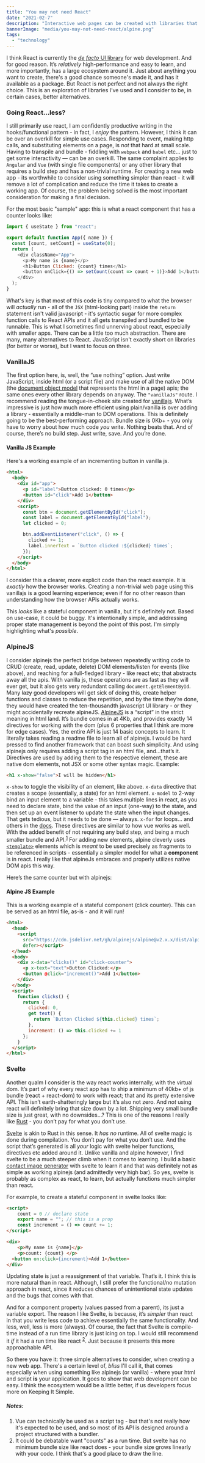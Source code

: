 ```yaml
---
title: "You may not need React"
date: "2021-02-7"
description: "Interactive web pages can be created with libraries that are simpler than React: alpineJS, Svelte; or even no library at all: vanillaJS. "
bannerImage: "media/you-may-not-need-react/alpine.png"
tags:
  - "technology"
---
```


I think React is currently the [*de facto* UI library](https://trends.google.com/trends/explore?cat=31&q=Vue.js,React,Angular) for web development. And for good reason. It’s *relatively* high-performance and easy to learn, and more importantly, has a large ecosystem around it. Just about anything you want to create, there's a good chance someone's made it, and has it available as a package. But React is not perfect and not always the right choice. This is an exploration of libraries I’ve used and I consider to be, in certain cases, better alternatives.

### Going React…less?

I still primarily use react, I am confidently productive writing in the hooks/functional pattern - in fact, I *enjoy* the pattern. However, I think it can be over an overkill for simple use cases. Responding to event, making http calls, and substituting elements on a page, is *not* that hard at small scale. Having to transpile and bundle - fiddling with `webpack` and `babel` etc... just to get some interactivity — can be an overkill. The same complaint applies to `Angular` and `Vue` (with single file components) or any other library that requires a build step and has a non-trivial runtime.
For creating a new web app - its worthwhile to consider using something simpler than react - it will remove a lot of complication and reduce the time it takes to create a working app. Of course, the problem being solved is the most important consideration for making a final decision.
 
For the most basic "sample" app: this is what a react component that has a counter looks like:
```js
import { useState } from "react";

export default function App({ name }) {
  const [count, setCount] = useState(0);
  return (
    <div className="App">
      <p>My name is {name}</p>
      <h1>Button Clicked: {count} times</h1>
      <button onClick={() => setCount(count => count + 1)}>Add 1</button>
    </div>
  );
}
```

What's key is that most of this code is tiny compared to what the browser will *actually* run - all of the `JSX` (html-looking part) inside the `return` statement isn't valid javascript - it's syntactic sugar for more complex function calls to React APIs and it all gets transpiled and bundled to be runnable. This is what I sometimes find unnerving about react, especially with smaller apps. There can be a little too much abstraction. There are many, many alternatives to React. JavaScript isn't exactly short on libraries (for better or worse), but I want to focus on three.

### VanillaJS

The first option here, is, well, the “use nothing” option. Just write JavaScript, inside html (or a script file) and make use of all the native DOM (the [document object model](https://developer.mozilla.org/en-US/docs/Web/API/Document_Object_Model) that represents the html in a page) apis; the same ones every other library depends on anyway. The `"vanillaJs"` route. I recommend reading the tongue-in-cheek site created for [vanillajs](http://vanilla-js.com).
What’s impressive is just how much more efficient using plain/vanilla is over adding a library - essentially a middle-man to DOM operations. This is definitely going to be the best-performing approach. Bundle size is 0Kb+ - you only have to worry about how much code *you* write. Nothing beats that. And of course, there’s no build step. Just write, save. And you’re done. 

#### Vanilla JS Example

Here's a working example of an incrementing button in vanilla js.
```html
<html>
  <body>
    <div id="app">
      <p id="label">Button clicked: 0 times</p>
      <button id="click">Add 1</button>
    </div>
    <script>
      const btn = document.getElementById("click");
      const label = document.getElementById("label");
      let clicked = 0;

      btn.addEventListener("click", () => {
        clicked += 1;
        label.innerText = `Button clicked :${clicked} times`;
      });
    </script>
  </body>
</html>
```

I consider this a clearer, more explicit code than the react example. It is *exactly* how the browser works. Creating a non-trivial web page using this vanillajs is a good learning experience; even if for no other reason than understanding how the browser APIs actually works. 

This *looks* like a stateful component in vanilla, but it's definitely not. Based on use-case, it could be buggy. It's intentionally simple, and addressing proper state management is beyond the point of this post. I'm simply highlighting what's *possible*.

### AlpineJS

I consider alpinejs the perfect bridge between repeatedly writing code to CRUD (create, read, update, delete) DOM elements/listen for events (like above), and reaching for a full-fledged library - like react etc; that abstracts away all the apis. With vanilla js, these operations are as fast as they will ever get, but it also gets very redundant calling `document.getElementById`. Many ~~lazy~~ good developers will get sick of doing this, create helper functions and classes to reduce the repetition, and by the time they’re done, they would have created the ten-thousandth javascript UI library - or they might accidentally recreate alpineJS.
[AlpineJS](https://github.com/alpinejs/alpine) is a “script” in the strict meaning in html land. It’s bundle comes in at 4Kb, and provides exactly 14 directives for working with the dom (plus 6 properties that I think are more for edge cases). Yes, the entire API is just 14 basic concepts to learn. It literally takes reading a readme file to learn all of alpinejs. I would be hard pressed to find another framework that can boast such simplicity. And using alpinejs only requires adding a script tag in an html file, and...that’s it. Directives are used by adding them to the respective element, these are native dom elements, not JSX or some other syntax magic. Example:

```html
<h1 x-show="false">I will be hidden</h1>
```

`x-show` to toggle the visibility of an element, like above. `x-data` directive that creates a scope (essentially, a state) for an html element. `x-model` to 2-way bind an input element to a variable - this takes multiple lines in react, as you need to declare state, bind the value of an input (one-way) to the state, and then set up an event listener to update the state when the input changes. That gets tedious, but it needs to be done — always.
`x-for` for loops… and others in the [docs](https://github.com/alpinejs/alpine#learn).
These directives are similar to how vue works as well. With the added benefit of not requiring any build step, and being a much smaller bundle and API.<sup>[1](#notes)</sup>
For adding new elements, alpine cleverly uses [`<template>`](https://developer.mozilla.org/en-US/docs/Web/HTML/Element/template) elements which is *meant* to be used precisely as fragments to be referenced in scripts - essentially a simpler model for what a **component** is in react. I really like that alpineJs embraces and properly utilizes native DOM apis this way.

Here’s the same counter but with alpinejs:

#### Alpine JS Example

This is a working example of a stateful component (click counter).
This can be served as an html file, as-is - and it will run!

```html
<html>
  <head>
    <script 
      src="https://cdn.jsdelivr.net/gh/alpinejs/alpine@v2.x.x/dist/alpine.min.js"
      defer></script>
  </head>
  <body>
    <div x-data="clicks()" id="click-counter">
      <p x-text="text">Button Clicked:</p>
      <button @click="increment()">Add 1</button>
    </div>
  </body>
  <script>
    function clicks() {
      return {
        clicked: 0,
        get text() {
          return `Button Clicked ${this.clicked} times`;
        },
        increment: () => this.clicked += 1
      };
    }
  </script>
</html>
```

### Svelte

Another qualm I consider is the way react works internally, with the virtual dom. It’s part of why every react app has to ship a minimum of 40kb+ of js bundle (react + react-dom) to work with react; that and its pretty extensive API. This isn’t earth-shatteringly large but it’s also not zero. And *not* using react will definitely bring that size down by a lot. Shipping very small bundle size is just great, with no downsides…? This is one of the reasons I really like [Rust](/trying-rust-lang) - you don’t pay for what you don’t use.

[Svelte](https://svelte.dev/docs) is akin to Rust in this sense. It *has no* runtime. All of svelte magic is done during compilation. You don’t pay for what you don’t use. And the script that’s generated is all *your* logic with svelte helper functions, directives etc added around it.
Unlike vanilla and alpine however, I find svelte to be a much steeper climb when it comes to learning. I build a basic [contact image generator](https://github.com/dshomoye/image-my-contact) with svelte to learn it  and that was definitely not as simple as working alpinejs (and admittedly very high bar). So yes, svelte is probably as complex as react, to learn, but actually functions much simpler than react.

For example, to create a stateful component in svelte looks like:

```html
<script>
	count = 0 // declare state
	export name = ""; // this is a prop
	const increment = () => count += 1;
</script>

<div>
	<p>My name is {name}</p>
	<p>count: {count} </p>
  <button on:click={increment}>Add 1</button>
</div>
```

Updating state is just a reassignment of that variable. That’s it. 
I think this is more natural than in react. Although, I still prefer the functional/no mutation approach in react, since it reduces chances of unintentional state updates and the bugs that comes with that.

And for a component property (values passed from a parent), its just a variable export. 
The reason I like Svelte, is because, it’s *simpler* than react in that you write less code to achieve essentially the same functionality. And less, well, less is more (always). Of course, the fact that Svelte is compile-time instead of a run time library is just icing on top. I would still recommend it *if* it had a run time like react <sup>[2](#notes)</sup>. Just because it presents this more approachable API.

So there you have it: three simple alternatives to consider, when creating a new web app. There's a certain level of, *bliss* I'll call it, that comes especially when using something like alpinejs (or vanilla) - where your html and script **is** your application. It goes to show that web development can be easy. I think the ecosystem would be a little better, if us developers focus more on Keeping It Simple.

##### Notes:
1. Vue can technically be used as a script tag - but that's not really how it's expected to be used, and so most of its API is designed around a project structured with a bundler.
2. It could be debatable want "counts" as a run time. But svelte has no minimum bundle size like react does - your bundle size grows linearly with your code. I think that's a good place to draw the line.